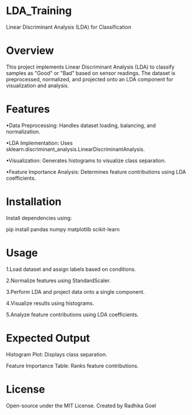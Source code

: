 # LDA_Training
Linear Discriminant Analysis (LDA) for Classification

# Overview

This project implements Linear Discriminant Analysis (LDA) to classify samples as "Good" or "Bad" based on sensor readings. The dataset is preprocessed, normalized, and projected onto an LDA component for visualization and analysis.

# Features

•Data Preprocessing: Handles dataset loading, balancing, and normalization.

•LDA Implementation: Uses sklearn.discriminant_analysis.LinearDiscriminantAnalysis.

•Visualization: Generates histograms to visualize class separation.

•Feature Importance Analysis: Determines feature contributions using LDA coefficients.

# Installation

Install dependencies using:

pip install pandas numpy matplotlib scikit-learn

# Usage

1.Load dataset and assign labels based on conditions.

2.Normalize features using StandardScaler.

3.Perform LDA and project data onto a single component.

4.Visualize results using histograms.

5.Analyze feature contributions using LDA coefficients.

# Expected Output

Histogram Plot: Displays class separation.

Feature Importance Table: Ranks feature contributions.

# License

Open-source under the MIT License.
Created by Radhika Goel
